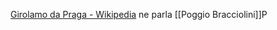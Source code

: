 [Girolamo da Praga - Wikipedia](https://it.wikipedia.org/wiki/Girolamo_da_Praga)
ne parla [[Poggio Bracciolini]]P